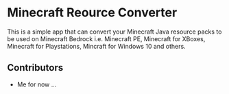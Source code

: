 # Minecraft Reource Converter
This is a simple app that can convert your Minecraft Java resource packs to be used on Minecraft Bedrock i.e. Minecraft PE, Minecraft for XBoxes, Minecraft for Playstations, Mincraft for Windows 10 and others.

## Contributors
- Me for now ...
